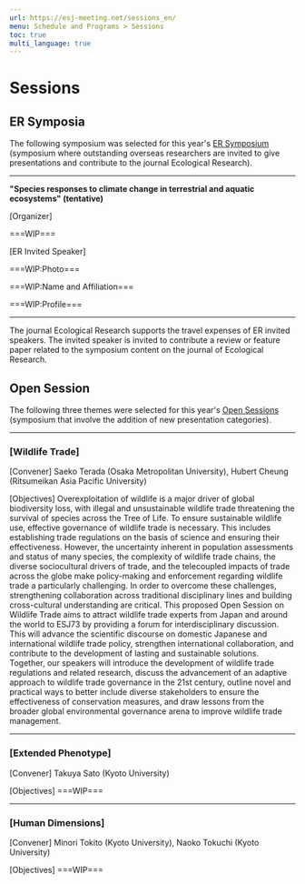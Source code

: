 ```yaml
---
url: https://esj-meeting.net/sessions_en/
menu: Schedule and Programs > Sessions
toc: true
multi_language: true
---
```


# Sessions

## ER Symposia

The following symposium was selected for this year's [ER Symposium](/ersympo_en) (symposium where outstanding overseas researchers are invited to give presentations and contribute to the journal Ecological Research).

---

**"Species responses to climate change in terrestrial and aquatic ecosystems" (tentative)**

[Organizer]

===WIP=== <!--Junko Morimoto, Nobuo Ishiyama, Tomoki Sakiyama (Hokkaido University)-->
 <!--Junko Morimoto, Nobuo Ishiyama, Tomoki Sakiyama (Hokkaido University)-->

[ER Invited Speaker]

===WIP:Photo=== <!-- ![](/media/...) -->

===WIP:Name and Affiliation===<!--**Jonathan Lenoir** (University of Picardy Jules Verne, France)-->

===WIP:Profile===<!--Profile...-->

---

The journal Ecological Research supports the travel expenses of ER invited speakers. The invited speaker is invited to contribute a review or feature paper related to the symposium content on the journal of Ecological Research.

## Open Session

The following three themes were selected for this year's [Open Sessions](/opensession_en) (symposium that involve the addition of new presentation categories).

---

### [Wildlife Trade]

[Convener]
Saeko Terada (Osaka Metropolitan University), Hubert Cheung (Ritsumeikan Asia Pacific University)

[Objectives]
Overexploitation of wildlife is a major driver of global biodiversity loss, with illegal and unsustainable wildlife trade threatening the survival of species across the Tree of Life. To ensure sustainable wildlife use, effective governance of wildlife trade is necessary. This includes establishing trade regulations on the basis of science and ensuring their effectiveness. However, the uncertainty inherent in population assessments and status of many species, the complexity of wildlife trade chains, the diverse sociocultural drivers of trade, and the telecoupled impacts of trade across the globe make policy-making and enforcement regarding wildlife trade a particularly challenging.
In order to overcome these challenges, strengthening collaboration across traditional disciplinary lines and building cross-cultural understanding are critical. This proposed Open Session on Wildlife Trade aims to attract wildlife trade experts from Japan and around the world to ESJ73 by providing a forum for interdisciplinary discussion. This will advance the scientific discourse on domestic Japanese and international wildlife trade policy, strengthen international collaboration, and contribute to the development of lasting and sustainable solutions.
Together, our speakers will introduce the development of wildlife trade regulations and related research, discuss the advancement of an adaptive approach to wildlife trade governance in the 21st century, outline novel and practical ways to better include diverse stakeholders to ensure the effectiveness of conservation measures, and draw lessons from the broader global environmental governance arena to improve wildlife trade management.

---

### [Extended Phenotype]

[Convener]
Takuya Sato (Kyoto University)
<!--- 英語版は後日に追加--->
[Objectives]
===WIP===

---

### [Human Dimensions]

[Convener]
Minori Tokito (Kyoto University), Naoko Tokuchi (Kyoto University)
<!--- 英語版は後日に追加--->
[Objectives]
===WIP===
